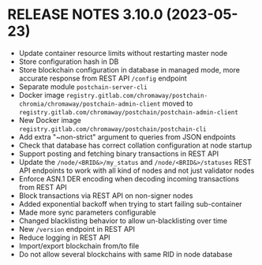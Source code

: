 # RELEASE NOTES 3.10.0 (2023-05-23)

* Update container resource limits without restarting master node
* Store configuration hash in DB
* Store blockchain configuration in database in managed mode, more accurate response from REST API `/config` endpoint 
* Separate module `postchain-server-cli`
* Docker image `registry.gitlab.com/chromaway/postchain-chromia/chromaway/postchain-admin-client` moved to
  `registry.gitlab.com/chromaway/postchain/postchain-admin-client`
* New Docker image `registry.gitlab.com/chromaway/postchain/postchain-cli`
* Add extra "~non-strict" argument to queries from JSON endpoints
* Check that database has correct collation configuration at node startup
* Support posting and fetching binary transactions in REST API
* Update the `/node/<BRID&>/my_status` and `/node/<BRID&>/statuses` REST API endpoints to work with all kind of nodes and not just validator nodes
* Enforce ASN.1 DER encoding when decoding incoming transactions from REST API
* Block transactions via REST API on non-signer nodes
* Added exponential backoff when trying to start failing sub-container
* Made more sync parameters configurable
* Changed blacklisting behavior to allow un-blacklisting over time
* New `/version` endpoint in REST API
* Reduce logging in REST API
* Import/export blockchain from/to file
* Do not allow several blockchains with same RID in node database
